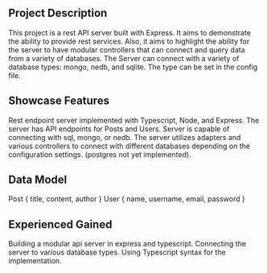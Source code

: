 ## Project Description
This project is a rest API server built with Express. It aims to demonstrate the ability to provide rest services. Also, it aims to highlight the ability for the server to have modular controllers that can connect and query data from a variety of databases. The Server can connect with a variety of database types: mongo, nedb, and sqlite. The type can be set in the config file.


## Showcase Features
Rest endpoint server implemented with Typescript, Node, and Express. The server has API endpoints for Posts and Users.
Server is capable of connecting with sql, mongo, or nedb. The server utilizes adapters and various controllers to connect with different databases depending on the configuration settings. (postgres not yet implemented).

## Data Model
Post { title, content, author }
User { name, username, email, password }


## Experienced Gained
Building a modular api server in express and typescript.
Connecting the server to various database types. 
Using Typescript syntax for the implementation.